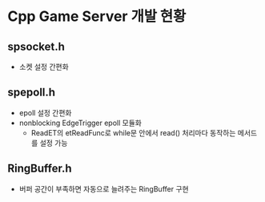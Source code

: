 # Cpp Game Server 개발 현황

## spsocket.h
 - 소켓 설정 간편화
 
## spepoll.h
 - epoll 설정 간편화
 - nonblocking EdgeTrigger epoll 모듈화
   - ReadET의 etReadFunc로 while문 안에서 read() 처리마다 동작하는 메서드를 설정 가능
   
## RingBuffer.h
 - 버퍼 공간이 부족하면 자동으로 늘려주는 RingBuffer 구현
